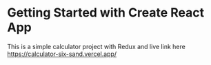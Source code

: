 # Getting Started with Create React App

This is a simple calculator project with Redux and live link here https://calculator-six-sand.vercel.app/
